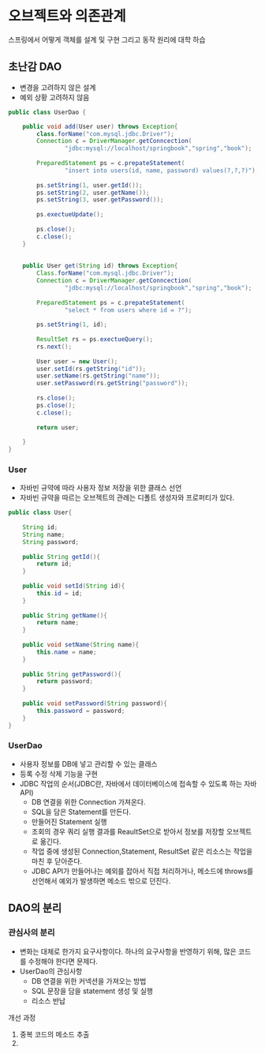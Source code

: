 # 오브젝트와 의존관계

스프링에서 어떻게 객체를 설계 및 구현 그리고 동작 원리에 대학 하습


## 초난감 DAO
- 변경을 고려하지 않은 설계 
- 예외 상황 고려하지 않음

  
```java
public class UserDao {

    public void add(User user) throws Exception{
        class.forName("com.mysql.jdbc.Driver");
        Connection c = DriverManager.getConncection(
                "jdbc:mysql://localhost/springbook","spring","book");
        
        PreparedStatement ps = c.prepateStatement(
                "insert into users(id, name, password) values(?,?,?)");
        
        ps.setString(1, user.getId());
        ps.setString(2, user.getName());
        ps.setString(3, user.getPassword());
        
        ps.exectueUpdate();
        
        ps.close();
        c.close();
    }
    
    
    public User get(String id) throws Exception{
        Class.forName("com.mysql.jdbc.Driver");
        Connection c = DriverManager.getConncection(
                "jdbc:mysql://localhost/springbook","spring","book");
        
        PreparedStatement ps = c.prepateStatement(
                "select * from users where id = ?");
        
        ps.setString(1, id);
        
        ResultSet rs = ps.exectueQuery();
        rs.next();
        
        User user = new User();
        user.setId(rs.getString("id"));
        user.setName(rs.getString("name"));
        user.setPassword(rs.getString("password"));
        
        rs.close();
        ps.close();
        c.close();
    
        return user;
    
    }
}

```
### User
- 자바빈 규약에 따라 사용자 정보 저장을 위한 클래스 선언
- 자바빈 규약을 따르는 오브젝트의 관례는 디폴트 생성자와 프로퍼티가 있다.

```java
public class User{
    
    String id;
    String name;
    String password;
    
    public String getId(){
        return id;
    }
    
    public void setId(String id){
        this.id = id;
    }
    
    public String getName(){
        return name;
    }
    
    public void setName(String name){
        this.name = name;
    }
    
    public String getPassword(){
        return password;
    }
    
    public void setPassword(String password){
        this.password = password;
    }
}

```

### UserDao

- 사용자 정보를 DB에 넣고 관리할 수 있는 클래스 
- 등록 수정 삭제 기능을 구현
- JDBC 작업의 순서(JDBC란, 자바에서 데이터베이스에 접속할 수 있도록 하는 자바 API)
  - DB 연결을 위한 Connection 가져온다.
  - SQL을 담은 Statement를 만든다.
  - 만들어진 Statement 실행
  - 조회의 경우 쿼리 실행 결과를 ReaultSet으로 받아서 정보를 저장할 오브젝트로 옮긴다.
  - 작업 중에 생성된 Connection,Statement, ResultSet 같은 리소스는 작업을 마친 후 닫아준다.
  - JDBC API가 만들어나는 예외를 잡아서 직접 처리하거나, 메소드에 throws를 선언해서 예외가 발생하면 메소드 밖으로 던진다.

## DAO의 분리

### 관심사의 분리

- 변화는 대체로 한가지 요구사항이다. 하나의 요구사항을 반영하기 위해, 많은 코드를 수정해야 한다면 문제다.
- UserDao의 관심사항
  - DB 연결을 위한 커넥션을 가져오는 방법
  - SQL 문장을 담을 statement 생성 및 실행
  - 리소스 반납

개선 과정 

1. 중복 코드의 메소드 추출
2. 
